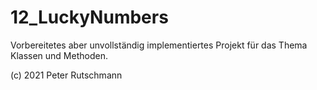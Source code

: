 # 12_LuckyNumbers

Vorbereitetes aber unvollständig implementiertes Projekt für das Thema Klassen und Methoden.

(c) 2021 Peter Rutschmann

